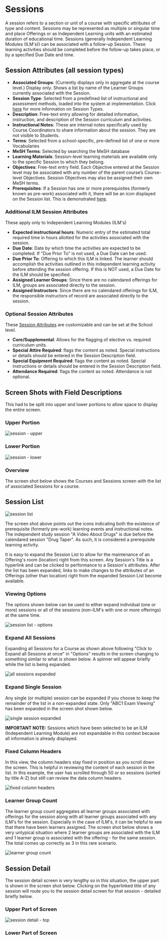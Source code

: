 # Sessions

A session refers to a section or unit of a course with specific attributes of type and content. Sessions may be represented as multiple or singular time and place Offerings or as Independent Learning units with an estimated duration of educational time. Sessions (generally Independent Learning Modules (ILM's)) can be associated with a follow-up Session. These learning activities should be completed before the follow-up takes place, or by a specified Due Date and time.

## Session Attributes (all session types)

* **Associated Groups**: (Currently displays only in aggregate at the course level.) Display only. Shows a list by name of the Learner Groups currently associated with the Session.
* **Session Type**: Selected from a predefined list of instructional and assessment methods, loaded into the system at implementation. Click [here](https://iliosproject.gitbook.io/ilios-user-guide/schools/session-types) for more information on Session Types.
* **Description**: Free-text entry allowing for detailed information, instruction, and description of the Session curriculum and activities.
* **Instructional Notes**: These are internal notes specifically used by Course Coordinators to share information about the session. They are not visible to Students.
* **Terms**: Selected from a school-specific, pre-defined list of one or more Vocabularies
* **MeSH Terms**: Selected by searching the MeSH database
* **Learning Materials**: Session-level learning materials are available only to the specific Session to which they belong.
* **Objectives**: Free-text entry field. Each Objective entered at the Session level may be associated with any number of the parent course’s Course-level Objectives. Session Objectives may also be assigned their own MeSH terms.
* **Prerequisites**: If a Session has one or more prerequisites (formerly known as pre-work) associated with it, there will be an icon displayed on the Session list. This is demonstrated [here](https://iliosproject.gitbook.io/ilios-user-guide/courses-and-sessions/sessions#session-list).

### Additional ILM Session Attributes

These apply only to Independent Learning Modules (ILM's)

* **Expected instructional hours**: Numeric entry of the estimated total required time in hours allotted for the activities associated with the session.
* **Due Date**: Date by which time the activities are expected to be completed. If "Due Prior To" is not used, a Due Date can be used.
* **Due Prior To**: Offering to which this ILM is linked. The learner should accomplish the activities outlined in this independent learning activity before attending the session offering. If this is NOT used, a Due Date for the ILM should be specified.
* **Assigned Learner Groups**: Since there are no calendared offerings for ILM, groups are associated directly to the session.
* **Assigned Instructors**: Since there are no calendared offerings for ILM, the responsible instructors of record are associated directly to the session.

### Optional Session Attributes

These [Session Attributes](https://iliosproject.gitbook.io/ilios-user-guide/schools/session-attributes) are customizable and can be set at the School level.

* **Core/Supplemental**: Allows for the flagging of elective vs. required curriculum units.
* **Special Attire Required**: flags the content as noted. Special instructions or details should be entered in the Session Description field.
* **Special Equipment Required**: flags the content as noted. Special instructions or details should be entered in the Session Description field.
* **Attendance Required**: flags the content as noted. Attendance is not optional.

## Screen Shots with Field Descriptions

This had to be split into upper and lower portions to allow space to display the entire screen.

### Upper Portion

![session - upper](../../images/sessions_main_page/session_upper.png)

### Lower Portion

![session - lower](../../images/sessions_main_page/session_lower.png)

### Overview

The screen shot below shows the Courses and Sessions screen with the list of associated Sessions for a course.

## Session List

![session list](../../images/sessions_main_page/session_list1.png)

The screen shot above points out the icons indicating both the existence of prerequisite (formerly pre-work) learning events and instructional notes. The independent study session "A Video About Drugs" is due before the calendared session "Drug Taper". As such, it is considered a prerequisite learning activity.

It is easy to expand the Session List to allow for the maintenance of an Offering's room (location) right from this screen. Any Session's Title is a hyperlink and can be clicked to performance to a Session's attributes. After the list has been expanded, links to make changes to the attributes of an Offerings (other than location) right from the expanded Session List become available.

### Viewing Options

The options shown below can be used to either expand individual (one or more) sessions or all of the sessions (non-ILM's with one or more offerings) at the same time.

![session list - options](../../images/sessions_main_page/session_list_exp_options.png)

### Expand All Sessions

Expanding all Sessions for a Course as shown above following "Click to Expand all Sessions at once" in "Options" results in the screen changing to something similar to what is shown below. A spinner will appear briefly while the list is being expanded.

![all sessions expanded](../../images/sessions_main_page/session_list_exp_all.png)

### Expand Single Session

Any single (or multiple) session can be expanded if you choose to keep the remainder of the list in a non-expanded state. Only "ABC1 Exam Viewing" has been expanded in the screen shot shown below.

![single session expanded](../../images/sessions_main_page/session_list_exp_one.png)

**IMPORTANT NOTE:** Sessions which have been selected to be an ILM (Independent Learning Module) are not expandable in this context because all information is already displayed.

### Fixed Column Headers

In this view, the column headers stay fixed in position as you scroll down the screen. This is helpful in reviewing the content of each session in the list. In this example, the user has scrolled through 50 or so sessions (sorted by title A-Z) but still can review the data column headers. 

![fixed column headers](../../images/sessions_main_page/fixed_column_headers.png)

### Learner Group Count

The learner group count aggregates all learner groups associated with offerings for the session along with all learner groups associated with any ILM's for the session. Especially in the case of ILM's, it can be helpful to see that there have been learners assigned. The screen shot below shows a very untypical situation where 2 learner groups are associated with the ILM and 1 learner group is associated with the offering - for the same session. The total comes up correctly as 3 in this rare scenario. 

![learner group count](../../images/sessions_main_page/learner_group_count.png)

## Session Detail

The session detail screen is very lengthy so in this situation, the upper part is shown in the screen shot below. Clicking on the hyperlinked title of any session will route you to the session detail screen for that session - detailed briefly below.

### Upper Part of Screen

![session detail - top](../../images/sessions_main_page/session_detail_top.png)

### Lower Part of Screen